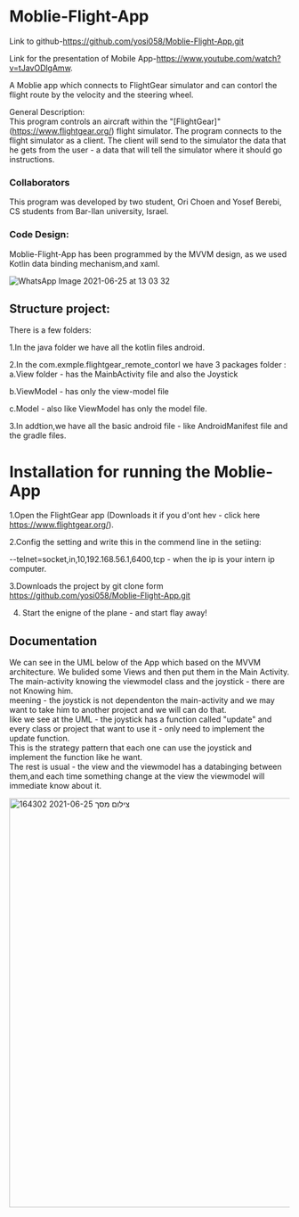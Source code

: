 # Moblie-Flight-App
Link to github-https://github.com/yosi058/Moblie-Flight-App.git

Link for the presentation of Mobile App-https://www.youtube.com/watch?v=tJavODlgAmw.  


A Moblie app which connects to FlightGear simulator and can contorl the flight route by the velocity and the steering wheel.

General Description:  
This program controls an aircraft within the "[FlightGear]" (https://www.flightgear.org/) flight simulator. The program connects to the flight 
simulator as a client.
The client will send to the simulator the data that he gets from the user - a data that will tell the simulator where it should go instructions.

### Collaborators
This program was developed by two student, Ori Choen and Yosef Berebi, CS students from Bar-Ilan university, Israel.

### Code Design:
Moblie-Flight-App has been programmed by the MVVM design, as we used Kotlin data binding mechanism,and xaml.


![WhatsApp Image 2021-06-25 at 13 03 32](https://user-images.githubusercontent.com/71962627/123433935-a2708c00-d5d4-11eb-8223-33be2f0a36ed.jpeg)


## Structure project:  

There is a few folders:

1.In the java folder we have all the kotlin files android.

2.In the com.exmple.flightgear_remote_contorl we have 3 packages folder :  
a.View folder - has the MainbActivity file and also the Joystick  

b.ViewModel - has only the view-model file  

c.Model - also like ViewModel has only the model file.  

3.In addtion,we have all the basic android file - like AndroidManifest file and the gradle files.  

# Installation for running the Moblie-App
1.Open the FlightGear app (Downloads it if you d'ont hev - click here https://www.flightgear.org/).

2.Config the setting and write this in the commend line in the setiing:

--telnet=socket,in,10,192.168.56.1,6400,tcp - when the ip is your intern ip computer.  

3.Downloads the project by git clone form https://github.com/yosi058/Moblie-Flight-App.git

4. Start the enigne of the plane - and start flay away!
## Documentation
We can see in the UML below of the App which based on the MVVM architecture.
We bulided some Views and then put them in the Main Activity.  
The main-activity knowing the viewmodel class and the joystick - there are not Knowing him.  
meening - the joystick is not dependenton the main-activity and we may want to take him to another project and we will can do that.   
like we see at the UML -  the joystick has a function called "update" and every class or project that want to use it - only need to implement the update function.  
This is the strategy pattern that each one can use the joystick and implement the function like he want.  
The rest is usual - the view and the viewmodel has a databinging between them,and each time something change at the view the viewmodel will immediate know about it.  

<img width="734" alt="צילום מסך 2021-06-25 164302" src="https://user-images.githubusercontent.com/71962627/123433793-7f45dc80-d5d4-11eb-8064-4a107278b673.png">



